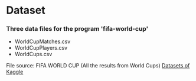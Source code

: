 # Dataset
### Three data files for the program 'fifa-world-cup'
* WorldCupMatches.csv 
* WorldCupPlayers.csv
* WorldCups.csv

File source: FIFA WORLD CUP (All the results from World Cups)  [Datasets of Kaggle](https://www.kaggle.com/datasets)
